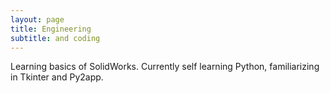 ```yaml
---
layout: page
title: Engineering
subtitle: and coding
---
```


Learning basics of SolidWorks.
Currently self learning Python, familiarizing in Tkinter and Py2app.
